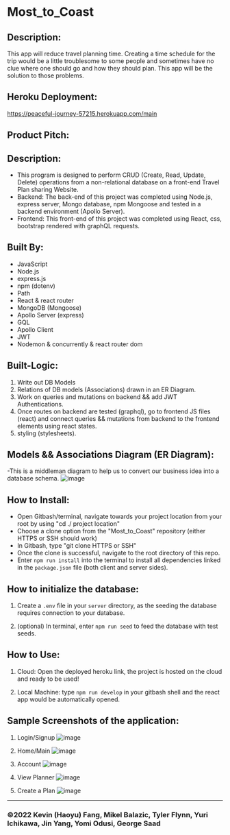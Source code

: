 # Most_to_Coast

## Description: 
This app will reduce travel planning time. Creating a time schedule for the trip would be a little troublesome to some people and sometimes have no clue where one should go and how they should plan. This app will be the solution to those problems.

## Heroku Deployment: 
https://peaceful-journey-57215.herokuapp.com/main

## Product Pitch:


## Description:
* This program is designed to perform CRUD (Create, Read, Update, Delete) operations from a non-relational database on a front-end Travel Plan sharing Website.
* Backend: The back-end of this project was completed using Node.js, express server, Mongo database, npm Mongoose and tested in a backend environment (Apollo Server).
* Frontend: This front-end of this project was completed using React, css, bootstrap rendered with graphQL requests.

## Built By:
* JavaScript
* Node.js
* express.js
* npm (dotenv)
* Path 
* React & react router
* MongoDB (Mongoose)
* Apollo Server (express)
* GQL
* Apollo Client
* JWT
* Nodemon & concurrently & react router dom


## Built-Logic:
1. Write out DB Models
2. Relations of DB models (Associations) drawn in an ER Diagram.
3. Work on queries and mutations on backend && add JWT Authentications.
4. Once routes on backend are tested (graphql), go to frontend JS files (react) and connect queries && mutations from backend to the frontend elements using react states.
5. styling (stylesheets).

## Models && Associations Diagram (ER Diagram): 
-This is a middleman diagram to help us to convert our business idea into a database schema.
![image](https://user-images.githubusercontent.com/95199209/180568848-c4412f55-cbd9-4585-b01e-46a1eff988b9.png)

## How to Install:
* Open Gitbash/terminal, navigate towards your project location from your root by using "cd ./ project location"
* Choose a clone option from the "Most_to_Coast" repository (either HTTPS or SSH should work)
* In Gitbash, type "git clone HTTPS or SSH"
* Once the clone is successful, navigate to the root directory of this repo.
* Enter `npm run install` into the terminal to install all dependencies linked in the `package.json` file (both client and server sides).

## How to initialize the database:
1. Create a `.env` file in your `server` directory, as the seeding the database requires connection to your database.

2. (optional) In terminal, enter `npm run seed` to feed the database with test seeds.

## How to Use:
1. Cloud: Open the deployed heroku link, the project is hosted on the cloud and ready to be used!

2. Local Machine: type `npm run develop` in your gitbash shell and the react app would be automatically opened.

## Sample Screenshots of the application:
1. Login/Signup
![image](https://user-images.githubusercontent.com/95199209/181646073-ddaabd32-119b-4e9f-8c62-489c7e830019.png)

2. Home/Main
![image](https://user-images.githubusercontent.com/95199209/181645996-be1587b8-b396-4ea3-9845-2fbdcb684a73.png)

3. Account
![image](https://user-images.githubusercontent.com/95199209/181646246-55d198d2-67ee-4d69-87bc-b6c2c28643e5.png)

4. View Planner
![image](https://user-images.githubusercontent.com/95199209/181646222-38de6a55-ad98-4c9e-af15-bcd7ab761f4d.png)

5. Create a Plan
![image](https://user-images.githubusercontent.com/95199209/181646204-f2d3ff9b-edeb-4a16-bf51-137fca4a8b5b.png)

---

### ©️2022  Kevin (Haoyu) Fang, Mikel Balazic, Tyler Flynn, Yuri Ichikawa, Jin Yang, Yomi Odusi, George Saad


